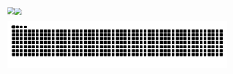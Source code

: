 <!--
**HoveringGoat/HoveringGoat** is a ✨ _special_ ✨ repository because its `README.md` (this file) appears on your GitHub profile.

Here are some ideas to get you started:

- 🔭 I’m currently working on ...
- 🌱 I’m currently learning ...
- 👯 I’m looking to collaborate on ...
- 🤔 I’m looking for help with ...
- 💬 Ask me about ...
- 📫 How to reach me: ...
- 😄 Pronouns: ...
- ⚡ Fun fact: ...

<img align="top" width = "460" src="https://github-readme-stats.vercel.app/api/wakatime?username=HoveringGoat" />
-->
<img align="center" src="https://github-readme-stats-three-mu-63.vercel.app/api?username=hoveringgoat&count_private=true" />

<img align="Left" src="https://github-readme-stats-three-mu-63.vercel.app/api/top-langs/?username=hoveringgoat&exclude_repo=FlabbyBird&hide=css" />

![snek gif](https://github.com/hoveringgoat/hoveringgoat/blob/output/github-snek-dark.svg)

